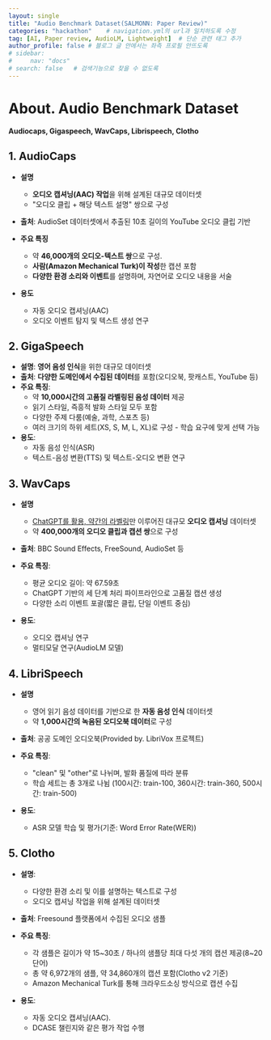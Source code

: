 ```yaml
---
layout: single
title: "Audio Benchmark Dataset(SALMONN: Paper Review)"
categories: "hackathon"    # navigation.yml의 url과 일치하도록 수정
tag: [AI, Paper review, AudioLM, Lightweight]  # 단순 관련 태그 추가
author_profile: false # 블로그 글 안에서는 좌측 프로필 안뜨도록
# sidebar: 
#     nav: "docs"
# search: false   # 검색기능으로 찾을 수 없도록
---
```


# About. Audio Benchmark Dataset

**Audiocaps, Gigaspeech, WavCaps, Librispeech, Clotho**



## **1. AudioCaps**

- **설명**
  - **오디오 캡셔닝(AAC) 작업**을 위해 설계된 대규모 데이터셋
  - "오디오 클립 + 해당 텍스트 설명" 쌍으로 구성

- **출처**: AudioSet 데이터셋에서 추출된 10초 길이의 YouTube 오디오 클립 기반
- **주요 특징**
  - 약 **46,000개의 오디오-텍스트 쌍**으로 구성.
  - **사람(Amazon Mechanical Turk)이 작성**한 캡션 포함
  - **다양한 환경 소리와 이벤트**를 설명하며, 자연어로 오디오 내용을 서술
- **용도**
  - 자동 오디오 캡셔닝(AAC)
  - 오디오 이벤트 탐지 및 텍스트 생성 연구



## **2. GigaSpeech**

- **설명**: **영어 음성 인식**을 위한 대규모 데이터셋
- **출처**: **다양한 도메인에서 수집된 데이터**를 포함(오디오북, 팟캐스트, YouTube 등)
- **주요 특징**:
  - 약 **10,000시간의 고품질 라벨링된 음성 데이터** 제공
  - 읽기 스타일, 즉흥적 발화 스타일 모두 포함
  - 다양한 주제 다룸(예술, 과학, 스포츠 등)
  - 여러 크기의 하위 세트(XS, S, M, L, XL)로 구성 - 학습 요구에 맞게 선택 가능
- **용도**:
  - 자동 음성 인식(ASR)
  - 텍스트-음성 변환(TTS) 및 텍스트-오디오 변환 연구



## **3. WavCaps**

- **설명**
  - <u>ChatGPT를 활용, 약간의 라벨링</u>만 이루어진 대규모 **오디오 캡셔닝** 데이터셋
  - 약 **400,000개의 오디오 클립과 캡션 쌍**으로 구성

- **출처**: BBC Sound Effects, FreeSound, AudioSet 등
- **주요 특징**:
  - 평균 오디오 길이: 약 67.59초
  - ChatGPT 기반의 세 단계 처리 파이프라인으로 고품질 캡션 생성
  - 다양한 소리 이벤트 포괄(짧은 클립, 단일 이벤트 중심)
- **용도**:
  - 오디오 캡셔닝 연구
  - 멀티모달 연구(AudioLM 모델)



## **4. LibriSpeech**

- **설명**
  - 영어 읽기 음성 데이터를 기반으로 한 **자동 음성 인식** 데이터셋
  - 약 **1,000시간의 녹음된 오디오북 데이터**로 구성

- **출처**: 공공 도메인 오디오북(Provided by. LibriVox 프로젝트)
- **주요 특징**:
  - "clean" 및 "other"로 나뉘며, 발화 품질에 따라 분류
  - 학습 세트는 총 3개로 나뉨 (100시간: train-100, 360시간: train-360, 500시간: train-500)
- **용도**:
  - ASR 모델 학습 및 평가(기준: Word Error Rate(WER))



## **5. Clotho**

- **설명**: 
  - 다양한 환경 소리 및 이를 설명하는 텍스트로 구성
  - 오디오 캡셔닝 작업을 위해 설계된 데이터셋

- **출처**: Freesound 플랫폼에서 수집된 오디오 샘플
- **주요 특징**:
  - 각 샘플은 길이가 약 15~30초 / 하나의 샘플당 최대 다섯 개의 캡션 제공(8~20단어)
  - 총 약 6,972개의 샘플, 약 34,860개의 캡션 포함(Clotho v2 기준)
  - Amazon Mechanical Turk를 통해 크라우드소싱 방식으로 캡션 수집
- **용도**:
  - 자동 오디오 캡셔닝(AAC).
  - DCASE 챌린지와 같은 평가 작업 수행
